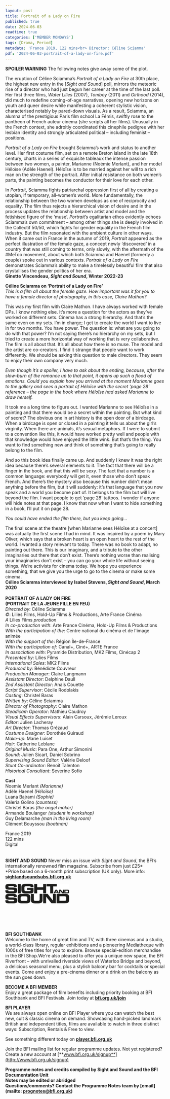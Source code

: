 ```yaml
---
layout: post
title: Portrait of a Lady on Fire
published: true
date: 2024-06-03
readtime: true
categories: ['MEMBER MONDAYS']
tags: [Drama, Period]
metadata: 'France 2019, 122 mins<br> Director: Céline Sciamma'
pdf: '2024-06-03-portrait-of-a-lady-on-fire.pdf'
---
```


**SPOILER WARNING** The following notes give away some of the plot.

The eruption of Céline Sciamma’s _Portrait of a Lady on Fire_ at 30th place, the highest new entry in the [_Sight and Sound_] poll, mirrors the meteoric rise of a director who had just begun her career at the time of the last poll. Her first three films, _Water Lilies_ (2007), _Tomboy_ (2011) and _Girlhood_ (2014), did much to redefine coming-of-age narratives, opening new horizons on youth and queer desire while manifesting a coherent stylistic vision, characterised notably by pared-down visuals. As a result, Sciamma, an alumna of the prestigious Paris film school La Fémis, swiftly rose to the pantheon of French auteur cinema (she scripts all her films). Unusually in the French context, she adroitly coordinated this cinephile pedigree with her lesbian identity and strongly articulated political – including feminist – positions.

_Portrait of a Lady on Fire_ brought Sciamma’s work and status to another level. Her first costume film, set on a remote Breton island in the late 18th century, charts in a series of exquisite tableaux the intense passion between two women, a painter, Marianne (Noémie Merlant), and her model Héloïse (Adèle Haenel). Héloïse is to be married against her will to a rich man on the strength of the portrait. After initial resistance on both women’s parts, the painting becomes the conductor for their love for each other.

In _Portrait_, Sciamma fights patriarchal oppression first of all by creating a utopian, if temporary, all-women’s world. More fundamentally, the relationship between the two women develops as one of reciprocity and equality. The film thus rejects a hierarchical vision of desire and in the process updates the relationship between artist and model and the fetishised figure of the ‘muse’. _Portrait_’s egalitarian ethos evidently echoes Sciamma’s own commitment – among other things she is deeply involved in the Collectif 50/50, which fights for gender equality in the French film industry. But the film resonated with the ambient culture in other ways. When it came out in France in the autumn of 2019, _Portrait_ appeared as the perfect illustration of the female gaze, a concept newly ‘discovered’ in a country that was still coming to terms, only slowly, with the aftermath of the #MeToo movement, about which both Sciamma and Haenel (formerly a couple) spoke out in various contexts. _Portrait of a Lady on Fire_ demonstrates Sciamma’s ability to make a timelessly beautiful film that also crystallises the gender politics of her era.  
**Ginette Vincendeau, _Sight and Sound_, Winter 2022-23**  

**Céline Sciamma on ‘Portrait of a Lady on Fire’**  
_This is a film all about the female gaze. How important was it for you to have a female director of photography, in this case, Claire Mathon?_

This was my first film with Claire Mathon. I have always worked with female DPs. I know nothing else. It’s more a question for the actors as they’ve worked on different sets. Cinema has a strong hierarchy. And that’s the same even on my sets. I’m in charge; I get to create the world I want to live in for two months. You have power. The question is: what are you going to do with that power? I’m not saying there’s no hierarchy on my sets, but I tried to create a more horizontal way of working that is very collaborative. The film is all about that. It’s all about how there is no muse. The model and the artist are co-creators. I find it strange that people want to work differently. We should be asking this question to male directors. They seem to enjoy their own company very much.

_Even though it’s a spoiler, I have to ask about the ending, because, after the slow-burn of the romance up to that point, it opens up such a flood of emotions. Could you explain how you arrived at the moment Marianne goes to the gallery and sees a portrait of Héloïse with the secret ‘page 28’ reference – the page in the book where Héloïse had asked Marianne to draw herself._

It took me a long time to figure out. I wanted Marianne to see Héloïse in a painting and that there would be a secret within the painting. But what kind of secret? The obvious one in art history is the open door of a birdcage. When a birdcage is open or closed in a painting it tells us about the girl’s virginity. When there are animals, it’s sexual metaphors. If I were to submit to a convention like this, it would have worked pretty well and people with that knowledge would have enjoyed the little wink. But that’s the thing. You want to find something new and think of something that’s going to really belong to the film.

And so this book idea finally came up. And suddenly I knew it was the right idea because there’s several elements to it. The fact that there will be a finger in the book, and that this will be sexy. The fact that a number is a common language: everybody will get it, even those who don’t speak French. And there’s the mystery also because this number didn’t mean anything before the film, but it will suddenly: it’s that language that you now speak and a world you become part of. It belongs to the film but will live beyond the film. I want people to get ‘page 28’ tattoos. I wonder if anyone will hide notes at that page. I know that now when I want to hide something in a book, I’ll put it on page 28.

_You could have ended the film there, but you keep going…_

The final scene at the theatre [when Marianne sees Héloïse at a concert] was actually the first scene I had in mind. It was inspired by a poem by Mary Oliver, which says that a broken heart is an open heart to the rest of the world. I wanted a story relevant to today. There was no book to adapt, no painting out there. This is our imaginary, and a tribute to the other imaginaries out there that don’t exist. There’s nothing worse than realising your imaginaries don’t exist – you can go your whole life without seeing things. We’re activists for cinema today. We hope you experience something, that we give you the urge to go to the cinema or make some cinema.  
**Céline Sciamma interviewed by Isabel Stevens, _Sight and Sound_, March 2020**  
<br>
**PORTRAIT OF A LADY ON FIRE<br>(PORTRAIT DE LA JEUNE FILLE EN FEU)**  
_Directed by_: Céline Sciamma  
_©_: Lilies Films, Hold-Up Films & Productions, Arte France Cinéma  
_A_ Lilies Films _production_  
_In co-production with_: Arte France Cinéma, Hold-Up Films & Productions  
_With the participation of the_: Centre national du cinéma et de l'image animée  
_With the support of the_: Région Île-de-France  
_With the participation of_: Canal+, Ciné+, ARTE France  
_In association with_: Pyramide Distribution, MK2 Films, Cinécap 2  
_Presented by_: Lilies Films  
_International Sales_: MK2 Films  
_Produced by_: Bénédicte Couvreur  
_Production Manager_: Claire Langmann  
_Assistant Director_: Delphine Daull  
_2nd Assistant Director_: Anais Couette  
_Script Supervisor_: Cécile Rodolakis  
_Casting_: Christel Baras  
_Written by_: Céline Sciamma  
_Director of Photography_: Claire Mathon  
_Steadicam Operator_: Mathieu Caudroy  
_Visual Effects Supervisors_: Alain Carsoux, Jérémie Leroux  
_Editor_: Julien Lacheray  
_Art Director_: Thomas Grézaud  
_Costume Designer_: Dorothée Guiraud  
_Make-up_: Marie Luiset  
_Hair_: Catherine Leblanc  
_Original Music_: Para One, Arthur Simonini  
_Sound_: Julien Sicart, Daniel Sobrino  
_Supervising Sound Editor_: Valérie Deloof  
_Stunt Co-ordinator_: Benoît Talenton  
_Historical Consultant_: Severine Sofio

**Cast**  
Noemie Merlant _(Marianne)_  
Adèle Haenel _(Héloïse)_  
Luana Bajrami _(Sophie)_  
Valeria Golino _(countess)_  
Christel Baras _(the angel maker)_  
Armande Boulanger _(student in workshop)_  
Guy Delamarche _(man in the living room)_  
Clément Bouyssou _(boatman)_  

France 2019  
122 mins  
Digital  
<br>
<br>
**SIGHT AND SOUND**
Never miss an issue with _Sight and Sound_, the BFI’s internationally renowned film magazine. Subscribe from just £25*<br>
*Price based on a 6-month print subscription (UK only). More info: [**sightandsoundsubs.bfi.org.uk**](https://sightandsoundsubs.bfi.org.uk/subscribe)

<img style="float: left;" src="/img/sight-and-sound.jpg" width="40%" height="40%"><br><br><br><br><br><br><br><br>

**BFI SOUTHBANK**  
Welcome to the home of great film and TV, with three cinemas and a studio, a world-class library, regular exhibitions and a pioneering Mediatheque with 1000s of free titles for you to explore. Browse special-edition merchandise in the BFI Shop.We&#39;re also pleased to offer you a unique new space, the BFI Riverfront – with unrivalled riverside views of Waterloo Bridge and beyond, a delicious seasonal menu, plus a stylish balcony bar for cocktails or special events. Come and enjoy a pre-cinema dinner or a drink on the balcony as the sun goes down.  

**BECOME A BFI MEMBER**  
Enjoy a great package of film benefits including priority booking at BFI Southbank and BFI Festivals. Join today at [**bfi.org.uk/join**](http://www.bfi.org.uk/join)  

**BFI PLAYER**  
 We are always open online on BFI Player where you can watch the best new, cult &amp; classic cinema on demand. Showcasing hand-picked landmark British and independent titles, films are available to watch in three distinct ways: Subscription, Rentals &amp; Free to view.  

See something different today on [**player.bfi.org.uk**](https://player.bfi.org.uk)  

Join the BFI mailing list for regular programme updates. Not yet registered? Create a new account at [**www.bfi.org.uk/signup**](http://www.bfi.org.uk/signup)

**Programme notes and credits compiled by Sight and Sound and the BFI Documentation Unit  
Notes may be edited or abridged  
Questions/comments? Contact the Programme Notes team by [email](mailto: prognotes@bfi.org.uk)**
<!--stackedit_data:
eyJoaXN0b3J5IjpbLTE0NjAyNzA5NzRdfQ==
-->

